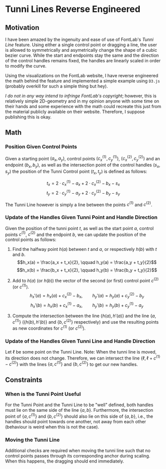 # Tunni Lines Reverse Engineered

## Motivation

I have been amazed by the ingenuity and ease of use of FontLab's _Tunni Line_ feature. Using either
a single control point or dragging a line, the user is allowed to symmetrically and asymetrically
change the shape of a cubic bezier curve. While the start and endpoints stay the same and the
direction of the control handles remains fixed, the handles are linearly scaled in order to modify
the curve.

Using the visualizations on the FontLab website, I have reverse engineered the math behind the
feature and implemented a simple example using `D3.js` (probably overkill for such a simple thing
but hey).

_I do not in any way intend to infringe FontLab's copyright_; however, this is relatively simple
2D-geometry and in my opinion anyone with some time on their hands and some experience with the math
could recreate this just from the material publicly available on their website. Therefore, I suppose
publishing this is okay.

## Math

### Position Given Control Points

Given a starting point $(a_x, a_y)$, control points $(c_x^{(1)}, c_y^{(1)})$,
$(c_x^{(2)}, c_y^{(2)})$ and an endpoint $(b_x, b_y)$, as well as the intersection point of the
control handles $(s_x, s_y)$ the position of the Tunni Control point $(t_x, t_y)$ is defined as
follows:

$$t_x = 2 \cdot c_x^{(1)} - a_x + 2 \cdot c_x^{(2)} - b_x - s_x$$
$$t_y = 2 \cdot c_y^{(1)} - a_y + 2 \cdot c_y^{(2)} - b_y - s_y$$

The Tunni Line however is simply a line between the points $c^{(1)}$ and $c^{(2)}$.

### Update of the Handles Given Tunni Point and Handle Direction

Given the position of the tunni point $t$, as well as the start point $a$, control points
$c^{(1)}$, $c^{(2)}$ and the endpoint $b$, we can update the position of the control points as
follows:

1. Find the halfway point $h(a)$ between $t$ and $a$, or respectively $h(b)$ with $t$ and $b$.
    $$h_x(a) = \frac{a_x + t_x}{2}, \qquad h_y(a) = \frac{a_y + t_y}{2}$$
    $$h_x(b) = \frac{b_x + t_x}{2}, \qquad h_y(b) = \frac{b_y + t_y}{2}$$

2. Add to $h(a)$ (or $h(b)$) the vector of the second (or first) control point $c^{(2)}$ (or
    $c^{(1)}$).
    $$h_x'(a) = h_x(a) + c_x^{(2)} - b_x, \qquad h_y'(a) = h_y(a) + c_y^{(2)} - b_y$$
    $$h_x'(b) = h_x(b) + c_x^{(1)} - a_x, \qquad h_y'(b) = h_y(b) + c_y^{(1)} - a_y$$

3. Compute the intersection between the line $\{h(a), h'(a)\}$ and the line $\{a, c^{(1)}\}$ 
    ($\{h(b), h'(b)\}$ and $\{b, c^{(2)}\}$ respectively) and use the resulting points as new 
    coordinates for $c^{(1)}$ (or $c^{(2)}$).

### Update of the Handles Given Tunni Line and Handle Direction

Let $\ell$ be some point on the Tunni Line. Note: When the tunni line is moved, its direction does
not change. Therefore, we can intersect the line $\{\ell, \ell + c^{(1)} - c^{(2)}\}$ with the lines
$\{a, c^{(1)}\}$ and $\{b, c^{(2)}\}$ to get our new handles.

## Constraints

### When is the Tunni Point Useful

For the Tunni Point and the Tunni Line to be "well" defined, both handles must lie on the same side
of the line $\{a, b\}$. Furthermore, the intersection point of $\{a, c^{(1)}\}$ and $\{b, c^{(2)}\}$
should also lie on this side of $\{a, b\}$, i.e., the handles should point towards one another, not
away from each other (behaviour is weird when this is not the case).

### Moving the Tunni Line

Additional checks are required when moving the tunni line such that no control points passes through
its corresponding anchor during scaling. When this happens, the dragging should end immediately.